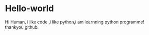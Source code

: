 # Hello-world
Hi Human, i like code ,i like python,i am learnning python programme!
thankyou github. 
